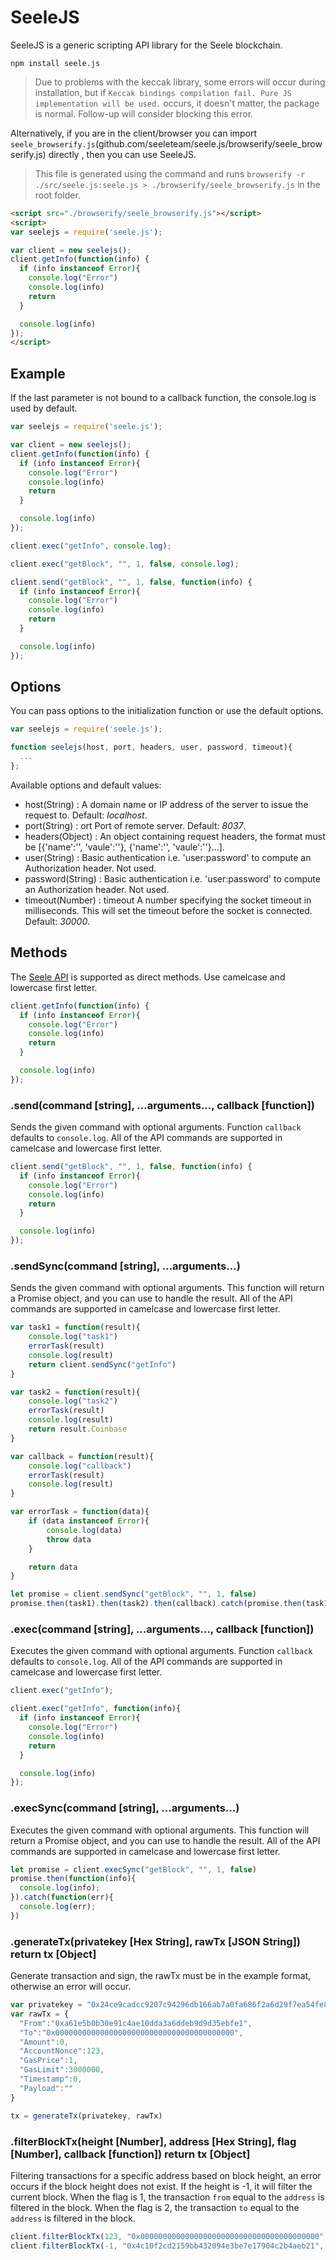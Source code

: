 # SeeleJS

SeeleJS is a generic scripting API library for the Seele blockchain.

`npm install seele.js`

> Due to problems with the keccak library, some errors will occur during installation, but if `Keccak bindings compilation fail. Pure JS implementation will be used.` occurs, it doesn't matter, the package is normal. Follow-up will consider blocking this error.

Alternatively, if you are in the client/browser you can import `seele_browserify.js`(github.com/seeleteam/seele.js/browserify/seele_browserify.js) directly , then you can use SeeleJS.

> This file is generated using the command and runs `browserify -r ./src/seele.js:seele.js > ./browserify/seele_browserify.js` in the root folder.

```html
<script src="./browserify/seele_browserify.js"></script>
<script>
var seelejs = require('seele.js');

var client = new seelejs();
client.getInfo(function(info) {
  if (info instanceof Error){
    console.log("Error")
    console.log(info)
    return
  }

  console.log(info)
});
</script>
```

## Example

If the last parameter is not bound to a callback function, the console.log is used by default.

```js
var seelejs = require('seele.js');

var client = new seelejs();
client.getInfo(function(info) {
  if (info instanceof Error){
    console.log("Error")
    console.log(info)
    return
  }

  console.log(info)
});

client.exec("getInfo", console.log);

client.exec("getBlock", "", 1, false, console.log);

client.send("getBlock", "", 1, false, function(info) {
  if (info instanceof Error){
    console.log("Error")
    console.log(info)
    return
  }

  console.log(info)
});
```

## Options

You can pass options to the initialization function or use the default options.

```js
var seelejs = require('seele.js');

function seelejs(host, port, headers, user, password, timeout){
  ...
};
```

Available options and default values:

+ host(String) : A domain name or IP address of the server to issue the request to. Default: *localhost*.
+ port(String) : ort Port of remote server. Default: *8037*.
+ headers(Object) : An object containing request headers, the format must be [{'name':'', 'vaule':''}, {'name':'', 'vaule':''}...].
+ user(String) : Basic authentication i.e. 'user:password' to compute an Authorization header. Not used.
+ password(String) : Basic authentication i.e. 'user:password' to compute an Authorization header. Not used.
+ timeout(Number) : timeout A number specifying the socket timeout in milliseconds. This will set the timeout before the socket is connected. Default: *30000*.

## Methods

The [Seele API](https://github.com/seeleteam/go-seele/wiki/API-Document#json-rpc-list) is supported as direct methods. Use camelcase and lowercase first letter.

```js
client.getInfo(function(info) {
  if (info instanceof Error){
    console.log("Error")
    console.log(info)
    return
  }

  console.log(info)
});
```

### .send(command [string], ...arguments..., callback [function])

Sends the given command with optional arguments. Function `callback` defaults to `console.log`.
All of the API commands are supported in camelcase and lowercase first letter.

```js
client.send("getBlock", "", 1, false, function(info) {
  if (info instanceof Error){
    console.log("Error")
    console.log(info)
    return
  }

  console.log(info)
});
```

### .sendSync(command [string], ...arguments...)

Sends the given command with optional arguments. This function will return a Promise object, and
you can use to handle the result. All of the API commands are supported in camelcase and lowercase first letter.

```js
var task1 = function(result){
    console.log("task1")
    errorTask(result)
    console.log(result)
    return client.sendSync("getInfo")
}

var task2 = function(result){
    console.log("task2")
    errorTask(result)
    console.log(result)
    return result.Coinbase
}

var callback = function(result){
    console.log("callback")
    errorTask(result)
    console.log(result)
}

var errorTask = function(data){
    if (data instanceof Error){
        console.log(data)
        throw data
    }

    return data
}

let promise = client.sendSync("getBlock", "", 1, false)
promise.then(task1).then(task2).then(callback).catch(promise.then(task1).then(task2).then(callback).catch(callback)
```

### .exec(command [string], ...arguments..., callback [function])

Executes the given command with optional arguments. Function `callback` defaults to `console.log`.
All of the API commands are supported in camelcase and lowercase first letter.

```js
client.exec("getInfo");

client.exec("getInfo", function(info){
  if (info instanceof Error){
    console.log("Error")
    console.log(info)
    return
  }

  console.log(info)
});
```

### .execSync(command [string], ...arguments...)

Executes the given command with optional arguments. This function will return a Promise object, and
you can use to handle the result. All of the API commands are supported in camelcase and lowercase first letter.

```js
let promise = client.execSync("getBlock", "", 1, false)
promise.then(function(info){
  console.log(info);
}).catch(function(err){
  console.log(err);
})
```

### .generateTx(privatekey [Hex String], rawTx [JSON String]) return tx [Object]

Generate transaction and sign, the rawTx must be in the example format, otherwise an error will occur.

```js
var privatekey = "0x24ce9cadcc9207c94296db166ab7a0fa686f2a6d29f7ea54fe8c22271c40812e"
var rawTx = {
  "From":"0xa61e5b0b30e91c4ae10dda3a6ddeb9d9d35ebfe1",
  "To":"0x0000000000000000000000000000000000000000",
  "Amount":0,
  "AccountNonce":123,
  "GasPrice":1,
  "GasLimit":3000000,
  "Timestamp":0,
  "Payload":""
}

tx = generateTx(privatekey, rawTx)
```

### .filterBlockTx(height [Number], address [Hex String], flag [Number], callback [function]) return tx [Object]

Filtering transactions for a specific address based on block height, an error occurs if the block height does not exist. If the height is -1, it will filter the current block. When the flag is 1, the transaction `from` equal to the `address` is filtered in the block. When the flag is 2, the transaction `to` equal to the `address` is filtered in the block.

```js
client.filterBlockTx(123, "0x0000000000000000000000000000000000000000", "1")
client.filterBlockTx(-1, "0x4c10f2cd2159bb432094e3be7e17904c2b4aeb21", "2")
```
